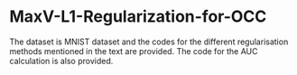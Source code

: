 # MaxV-L1-Regularization-for-OCC

The dataset is MNIST dataset and the codes for the different regularisation methods mentioned in the text are provided. The code for the AUC calculation is also provided.
